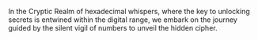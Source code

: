 In the Cryptic Realm of hexadecimal whispers, where the key to unlocking secrets is entwined within the digital range, we embark on the journey guided by the silent vigil of numbers to unveil the hidden cipher.

